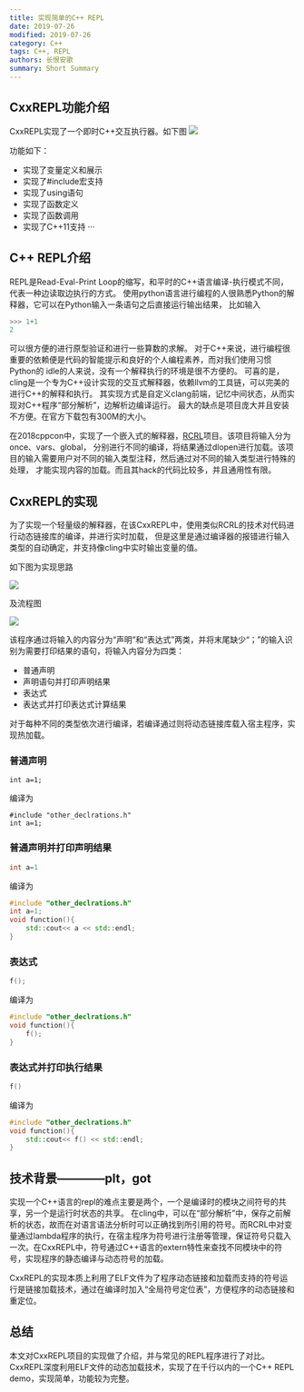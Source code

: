 ```yaml
---
title: 实现简单的C++ REPL
date: 2019-07-26
modified: 2019-07-26
category: C++
tags: C++, REPL
authors: 长恨安歌
summary: Short Summary
---
```


## CxxREPL功能介绍
CxxREPL实现了一个即时C++交互执行器。如下图
![](images/screen.svg)

功能如下：
- 实现了变量定义和展示
- 实现了#include宏支持
- 实现了using语句
- 实现了函数定义
- 实现了函数调用
- 实现了C++11支持
···


## C++ REPL介绍
REPL是Read-Eval-Print Loop的缩写，和平时的C++语言编译-执行模式不同，代表一种边读取边执行的方式。
使用python语言进行编程的人很熟悉Python的解释器，它可以在Python输入一条语句之后直接运行输出结果，
比如输入
```python
>>> 1+1
2
```
可以很方便的进行原型验证和进行一些算数的求解。
对于C++来说，进行编程很重要的依赖便是代码的智能提示和良好的个人编程素养，而对我们使用习惯Python的
idle的人来说，没有一个解释执行的环境是很不方便的。
可喜的是，cling是一个专为C++设计实现的交互式解释器，依赖llvm的工具链，可以完美的进行C++的解释和执行。
其实现方式是自定义clang前端，记忆中间状态，从而实现对C++程序“部分解析”，边解析边编译运行。
最大的缺点是项目庞大并且安装不方便。在官方下载包有300M的大小。

在2018cppcon中，实现了一个嵌入式的解释器，[RCRL](https://github.com/onqtam/rcrl)项目。该项目将输入分为once、vars、global，
分别进行不同的编译，将结果通过dlopen进行加载。该项目的输入需要用户对不同的输入类型注释，然后通过对不同的输入类型进行特殊的处理，
才能实现内容的加载。而且其hack的代码比较多，并且通用性有限。

## CxxREPL的实现


为了实现一个轻量级的解释器，在该CxxREPL中，使用类似RCRL的技术对代码进行动态链接库的编译，并进行实时加载，
但是这里是通过编译器的报错进行输入类型的自动确定，并支持像cling中实时输出变量的值。

如下图为实现思路

![](images/CxxREPL实现思路.png)

及流程图

![](images/CxxREPL流程图.png)

该程序通过将输入的内容分为“声明”和“表达式”两类，并将末尾缺少“；”的输入识别为需要打印结果的语句，将输入内容分为四类：
- 普通声明
- 声明语句并打印声明结果
- 表达式
- 表达式并打印表达式计算结果

对于每种不同的类型依次进行编译，若编译通过则将动态链接库载入宿主程序，实现热加载。

### 普通声明
```
int a=1;
```
编译为
```
#include "other_declrations.h"
int a=1;
```

### 普通声明并打印声明结果
```C++
int a=1
```
编译为
```C++
#include "other_declrations.h"
int a=1;
void function(){
    std::cout<< a << std::endl;
}
```
### 表达式
```C++
f();
```
编译为
```C++
#include "other_declrations.h"
void function(){
    f();
}
```
### 表达式并打印执行结果
```C++
f()
```
编译为
```C++
#include "other_declrations.h"
void function(){
    std::cout<< f() << std::endl;
}
```

## 技术背景————plt，got
实现一个C++语言的repl的难点主要是两个，一个是编译时的模块之间符号的共享，另一个是运行时状态的共享。
在cling中，可以在“部分解析”中，保存之前解析的状态，故而在对语言语法分析时可以正确找到所引用的符号。而RCRL中对变量通过lambda程序的执行，在宿主程序为符号进行注册等管理，保证符号只载入一次。在CxxREPL中，符号通过C++语言的extern特性来查找不同模块中的符号，实现程序的静态编译与动态符号的加载。

CxxREPL的实现本质上利用了ELF文件为了程序动态链接和加载而支持的符号运行是链接加载技术，通过在编译时加入“全局符号定位表”，方便程序的动态链接和重定位。


## 总结

本文对CxxREPL项目的实现做了介绍，并与常见的REPL程序进行了对比。CxxREPL深度利用ELF文件的动态加载技术，实现了在千行以内的一个C++ REPL demo，实现简单，功能较为完整。